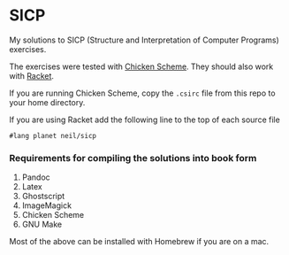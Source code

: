 SICP
====

My solutions to SICP (Structure and Interpretation of Computer Programs)
exercises.

The exercises were tested with [Chicken Scheme](http://www.call-cc.org/).
They should also work with [Racket](http://racket-lang.org/).

If you are running Chicken Scheme, copy the `.csirc` file from this repo to your home directory.

If you are using Racket add the following line to the top of each source file

`#lang planet neil/sicp`

### Requirements for compiling the solutions into book form

1. Pandoc
2. Latex
3. Ghostscript
4. ImageMagick
5. Chicken Scheme
6. GNU Make

Most of the above can be installed with Homebrew if you are on a mac.
